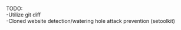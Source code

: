 TODO:
  <br>-Utilize git diff
  <br>-Cloned website detection/watering hole attack prevention (setoolkit)
